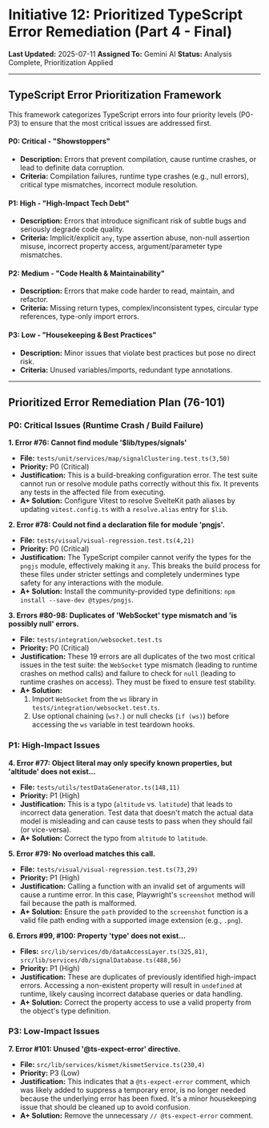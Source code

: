# Initiative 12: Prioritized TypeScript Error Remediation (Part 4 - Final)

**Last Updated:** 2025-07-11
**Assigned To:** Gemini AI
**Status:** Analysis Complete, Prioritization Applied

---

## TypeScript Error Prioritization Framework

This framework categorizes TypeScript errors into four priority levels (P0-P3) to ensure that the most critical issues are addressed first.

#### **P0: Critical - "Showstoppers"**
*   **Description:** Errors that prevent compilation, cause runtime crashes, or lead to definite data corruption.
*   **Criteria:** Compilation failures, runtime type crashes (e.g., null errors), critical type mismatches, incorrect module resolution.

#### **P1: High - "High-Impact Tech Debt"**
*   **Description:** Errors that introduce significant risk of subtle bugs and seriously degrade code quality.
*   **Criteria:** Implicit/explicit `any`, type assertion abuse, non-null assertion misuse, incorrect property access, argument/parameter type mismatches.

#### **P2: Medium - "Code Health & Maintainability"**
*   **Description:** Errors that make code harder to read, maintain, and refactor.
*   **Criteria:** Missing return types, complex/inconsistent types, circular type references, type-only import errors.

#### **P3: Low - "Housekeeping & Best Practices"**
*   **Description:** Minor issues that violate best practices but pose no direct risk.
*   **Criteria:** Unused variables/imports, redundant type annotations.

---

## Prioritized Error Remediation Plan (76-101)

### P0: Critical Issues (Runtime Crash / Build Failure)

**1. Error #76: Cannot find module '$lib/types/signals'**
*   **File:** `tests/unit/services/map/signalClustering.test.ts(3,50)`
*   **Priority:** P0 (Critical)
*   **Justification:** This is a build-breaking configuration error. The test suite cannot run or resolve module paths correctly without this fix. It prevents any tests in the affected file from executing.
*   **A+ Solution:** Configure Vitest to resolve SvelteKit path aliases by updating `vitest.config.ts` with a `resolve.alias` entry for `$lib`.

**2. Error #78: Could not find a declaration file for module 'pngjs'.**
*   **File:** `tests/visual/visual-regression.test.ts(4,21)`
*   **Priority:** P0 (Critical)
*   **Justification:** The TypeScript compiler cannot verify the types for the `pngjs` module, effectively making it `any`. This breaks the build process for these files under stricter settings and completely undermines type safety for any interactions with the module.
*   **A+ Solution:** Install the community-provided type definitions: `npm install --save-dev @types/pngjs`.

**3. Errors #80-98: Duplicates of 'WebSocket' type mismatch and 'is possibly null' errors.**
*   **File:** `tests/integration/websocket.test.ts`
*   **Priority:** P0 (Critical)
*   **Justification:** These 19 errors are all duplicates of the two most critical issues in the test suite: the `WebSocket` type mismatch (leading to runtime crashes on method calls) and failure to check for `null` (leading to runtime crashes on access). They must be fixed to ensure test stability.
*   **A+ Solution:**
    1.  Import `WebSocket` from the `ws` library in `tests/integration/websocket.test.ts`.
    2.  Use optional chaining (`ws?.`) or null checks (`if (ws)`) before accessing the `ws` variable in test teardown hooks.

### P1: High-Impact Issues

**4. Error #77: Object literal may only specify known properties, but 'altitude' does not exist...**
*   **File:** `tests/utils/testDataGenerator.ts(148,11)`
*   **Priority:** P1 (High)
*   **Justification:** This is a typo (`altitude` vs. `latitude`) that leads to incorrect data generation. Test data that doesn't match the actual data model is misleading and can cause tests to pass when they should fail (or vice-versa).
*   **A+ Solution:** Correct the typo from `altitude` to `latitude`.

**5. Error #79: No overload matches this call.**
*   **File:** `tests/visual/visual-regression.test.ts(73,29)`
*   **Priority:** P1 (High)
*   **Justification:** Calling a function with an invalid set of arguments will cause a runtime error. In this case, Playwright's `screenshot` method will fail because the path is malformed.
*   **A+ Solution:** Ensure the `path` provided to the `screenshot` function is a valid file path ending with a supported image extension (e.g., `.png`).

**6. Errors #99, #100: Property 'type' does not exist...**
*   **Files:** `src/lib/services/db/dataAccessLayer.ts(325,81)`, `src/lib/services/db/signalDatabase.ts(488,56)`
*   **Priority:** P1 (High)
*   **Justification:** These are duplicates of previously identified high-impact errors. Accessing a non-existent property will result in `undefined` at runtime, likely causing incorrect database queries or data handling.
*   **A+ Solution:** Correct the property access to use a valid property from the object's type definition.

### P3: Low-Impact Issues

**7. Error #101: Unused '@ts-expect-error' directive.**
*   **File:** `src/lib/services/kismet/kismetService.ts(230,4)`
*   **Priority:** P3 (Low)
*   **Justification:** This indicates that a `@ts-expect-error` comment, which was likely added to suppress a temporary error, is no longer needed because the underlying error has been fixed. It's a minor housekeeping issue that should be cleaned up to avoid confusion.
*   **A+ Solution:** Remove the unnecessary `// @ts-expect-error` comment.
